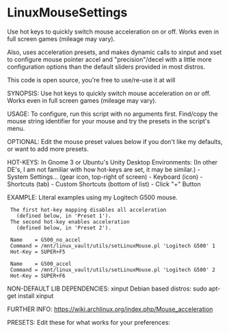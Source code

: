 # LinuxMouseSettings
Use hot keys to quickly switch mouse acceleration on or off. Works even in full screen games (mileage may vary).

Also, uses acceleration presets, and makes dynamic calls to xinput and xset to configure mouse pointer accel and "precision"/decel with a little more configuration options than the default sliders provided in most distros.


 This code is open source, you're free to use/re-use it at will

  SYNOPSIS:
     Use hot keys to quickly switch mouse acceleration on or off.
     Works even in full screen games (mileage may vary).

  USAGE:
     To configure, run this script with no arguments first.
     Find/copy the mouse string identifier for your mouse
     and try the presets in the script's menu.

  OPTIONAL:
     Edit the mouse preset values below if you don't like
     my defaults, or want to add more presets.

  HOT-KEYS:
     In Gnome 3 or Ubuntu's Unity Desktop Environments:
     (In other DE's, I am not familiar with how hot-keys are set,
     it may be similar.)
       - System Settings...  (gear icon, top-right of screen)
       - Keyboard         (icon)
       - Shortcuts        (tab)
       - Custom Shortcuts  (bottom of list)
       - Click "+" Button

  EXAMPLE:
     Literal examples using my Logitech G500 mouse.

     The first hot-key mapping disables all acceleration
       (defined below, in 'Preset 1').
     The second hot-key enables acceleration
       (defined below, in 'Preset 2').

     Name    = G500_no_accel
     Command = /mnt/linux_vault/utils/setLinuxMouse.pl 'Logitech G500' 1
     Hot-Key = SUPER+F5

     Name    = G500_accel
     Command = /mnt/linux_vault/utils/setLinuxMouse.pl 'Logitech G500' 2
     Hot-Key = SUPER+F6


  NON-DEFAULT LIB DEPENDENCIES:
     xinput
     Debian based distros: sudo apt-get install xinput

  FURTHER INFO:
     https://wiki.archlinux.org/index.php/Mouse_acceleration

  PRESETS:
     Edit these for what works for your preferences:
